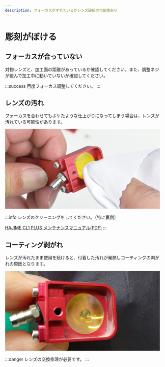 ```yaml
---
description: フォーカスがずれているかレンズ破損の可能性あり
---
```


# 彫刻がぼける

## フォーカスが合っていない

対物レンズと、加工面の距離があっているか確認してください。また、調整ネジが緩んで加工中に動いていないか確認してください。

:::success
再度フォーカス調整してください。
:::

## レンズの汚れ

フォーカスを合わせてもボケたような仕上がりになってしまう場合は、レンズが汚れている可能性があります。

![](/assets/20191112_03.jpg)

:::info
レンズのクリーニングをしてください。（特に裏側）

[HAJIME CL1 PLUS メンテナンスマニュアル(PDF)](https://www.oh-laser.com/files/plus_maintenance.pdf) 
:::



## コーティング剥がれ

レンズが汚れたまま使用を続けると、付着した汚れが発熱しコーティングの剥がれの原因となります。

![](/assets/20191112_02.jpg)

:::danger
レンズの交換修理が必要です。
:::
